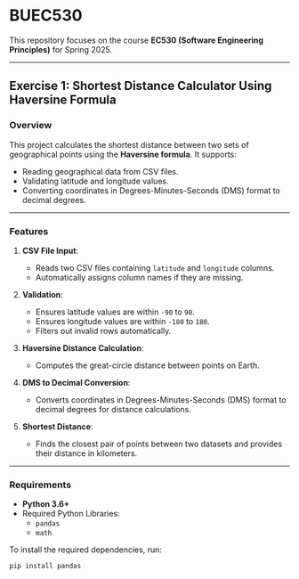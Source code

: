 # BUEC530

This repository focuses on the course **EC530 (Software Engineering Principles)** for Spring 2025.

---

## Exercise 1: Shortest Distance Calculator Using Haversine Formula

### Overview

This project calculates the shortest distance between two sets of geographical points using the **Haversine formula**. It supports:
- Reading geographical data from CSV files.
- Validating latitude and longitude values.
- Converting coordinates in Degrees-Minutes-Seconds (DMS) format to decimal degrees.

---

### Features
1. **CSV File Input**:
   - Reads two CSV files containing `latitude` and `longitude` columns.
   - Automatically assigns column names if they are missing.

2. **Validation**:
   - Ensures latitude values are within `-90` to `90`.
   - Ensures longitude values are within `-180` to `180`.
   - Filters out invalid rows automatically.

3. **Haversine Distance Calculation**:
   - Computes the great-circle distance between points on Earth.

4. **DMS to Decimal Conversion**:
   - Converts coordinates in Degrees-Minutes-Seconds (DMS) format to decimal degrees for distance calculations.

5. **Shortest Distance**:
   - Finds the closest pair of points between two datasets and provides their distance in kilometers.

---

### Requirements

- **Python 3.6+**
- Required Python Libraries:
  - `pandas`
  - `math`

To install the required dependencies, run:
```bash
pip install pandas
